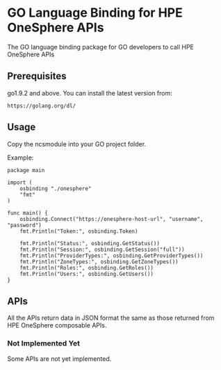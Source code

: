 # GO Language Binding for HPE OneSphere APIs

The GO language binding package for GO developers to call HPE OneSphere APIs

## Prerequisites

go1.9.2 and above. 
You can install the latest version from:

```
https://golang.org/dl/
```

## Usage

Copy the ncsmodule into your GO project folder.

Example:

```
package main

import (
    osbinding "./onesphere"
    "fmt"
)

func main() {
    osbinding.Connect("https://onesphere-host-url", "username", "password")
    fmt.Println("Token:", osbinding.Token)

    fmt.Println("Status:", osbinding.GetStatus())
    fmt.Println("Session:", osbinding.GetSession("full"))
    fmt.Println("ProviderTypes:", osbinding.GetProviderTypes())
    fmt.Println("ZoneTypes:", osbinding.GetZoneTypes())
    fmt.Println("Roles:", osbinding.GetRoles())
    fmt.Println("Users:", osbinding.GetUsers())
}
```

## APIs

All the APIs return data in JSON format the same as those returned from HPE OneSphere composable APIs.

### Not Implemented Yet

Some APIs are not yet implemented.
